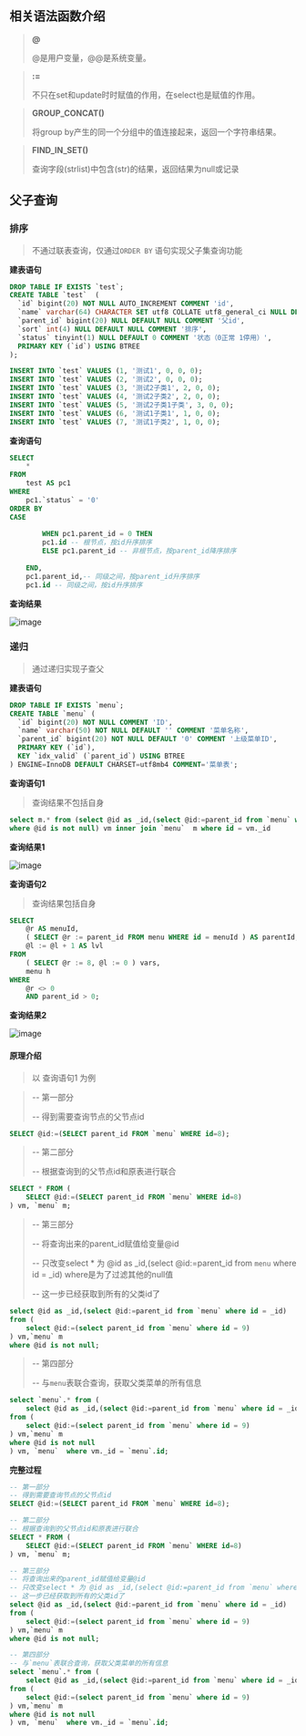 ## 相关语法函数介绍

> **@**
>
> @是用户变量，@@是系统变量。

> **:=**
>
> 不只在set和update时时赋值的作用，在select也是赋值的作用。

> **GROUP_CONCAT()**
>
> 将group by产生的同一个分组中的值连接起来，返回一个字符串结果。

> **FIND_IN_SET()**
>
> 查询字段(strlist)中包含(str)的结果，返回结果为null或记录

## 父子查询

### 排序

> 不通过联表查询，仅通过`ORDER BY` 语句实现父子集查询功能

**建表语句**

```sql
DROP TABLE IF EXISTS `test`;
CREATE TABLE `test`  (
  `id` bigint(20) NOT NULL AUTO_INCREMENT COMMENT 'id',
  `name` varchar(64) CHARACTER SET utf8 COLLATE utf8_general_ci NULL DEFAULT NULL COMMENT '分类名称',
  `parent_id` bigint(20) NULL DEFAULT NULL COMMENT '父id',
  `sort` int(4) NULL DEFAULT NULL COMMENT '排序',
  `status` tinyint(1) NULL DEFAULT 0 COMMENT '状态（0正常 1停用）',
  PRIMARY KEY (`id`) USING BTREE
);

INSERT INTO `test` VALUES (1, '测试1', 0, 0, 0);
INSERT INTO `test` VALUES (2, '测试2', 0, 0, 0);
INSERT INTO `test` VALUES (3, '测试2子类1', 2, 0, 0);
INSERT INTO `test` VALUES (4, '测试2子类2', 2, 0, 0);
INSERT INTO `test` VALUES (5, '测试2子类1子类', 3, 0, 0);
INSERT INTO `test` VALUES (6, '测试1子类1', 1, 0, 0);
INSERT INTO `test` VALUES (7, '测试1子类2', 1, 0, 0);
```

**查询语句**

```sql
SELECT
	* 
FROM
	test AS pc1 
WHERE
	pc1.`status` = '0' 
ORDER BY
CASE
		
		WHEN pc1.parent_id = 0 THEN
		pc1.id -- 根节点，按id升序排序
		ELSE pc1.parent_id -- 非根节点，按parent_id降序排序
		
	END,
	pc1.parent_id,-- 同级之间，按parent_id升序排序
	pc1.id -- 同级之间，按id升序排序
```

**查询结果**

![image](https://jsd.cdn.zzko.cn/gh/bolishitoumingde/hexo_img@main/image.oe49x3o5b7k.webp)

### 递归

> 通过递归实现子查父

**建表语句**

```sql
DROP TABLE IF EXISTS `menu`;
CREATE TABLE `menu` (
  `id` bigint(20) NOT NULL COMMENT 'ID',
  `name` varchar(50) NOT NULL DEFAULT '' COMMENT '菜单名称',
  `parent_id` bigint(20) NOT NULL DEFAULT '0' COMMENT '上级菜单ID',
  PRIMARY KEY (`id`),
  KEY `idx_valid` (`parent_id`) USING BTREE
) ENGINE=InnoDB DEFAULT CHARSET=utf8mb4 COMMENT='菜单表';
```

**查询语句1**

> 查询结果不包括自身

```sql
select m.* from (select @id as _id,(select @id:=parent_id from `menu` where id = _id)  from (select @id:=(select parent_id from `menu` where id = 9)) vm,`menu` m 
where @id is not null) vm inner join `menu`  m where id = vm._id
```

**查询结果1**

![image](https://jsd.cdn.zzko.cn/gh/bolishitoumingde/hexo_img@main/image.5rfbvl1cnn40.webp)

**查询语句2**

> 查询结果包括自身

```sql
SELECT
	@r AS menuId,
	( SELECT @r := parent_id FROM menu WHERE id = menuId ) AS parentId,
	@l := @l + 1 AS lvl 
FROM
	( SELECT @r := 8, @l := 0 ) vars,
	menu h 
WHERE
	@r <> 0 
	AND parent_id > 0;
```

**查询结果2**

![image](https://jsd.cdn.zzko.cn/gh/bolishitoumingde/hexo_img@main/image.ypmfztjypw0.webp)

#### 原理介绍

> 以 查询语句1 为例

> -- 第一部分
>
> -- 得到需要查询节点的父节点id

```sql	
SELECT @id:=(SELECT parent_id FROM `menu` WHERE id=8);
```

> -- 第二部分
>
> -- 根据查询到的父节点id和原表进行联合

```sql
SELECT * FROM (
	SELECT @id:=(SELECT parent_id FROM `menu` WHERE id=8)
) vm, `menu` m;
```

> -- 第三部分
>
> -- 将查询出来的parent_id赋值给变量@id
>
> -- 只改变select * 为 @id as _id,(select @id:=parent_id from `menu` where id = _id) where是为了过滤其他的null值
>
> -- 这一步已经获取到所有的父类id了

```sql
select @id as _id,(select @id:=parent_id from `menu` where id = _id)  
from (
	select @id:=(select parent_id from `menu` where id = 9)
) vm,`menu` m 
where @id is not null;
```

> -- 第四部分
>
> -- 与`menu`表联合查询，获取父类菜单的所有信息

```sql
select `menu`.* from (
	select @id as _id,(select @id:=parent_id from `menu` where id = _id)  
from (
	select @id:=(select parent_id from `menu` where id = 9)
) vm,`menu` m 
where @id is not null 
) vm, `menu`  where vm._id = `menu`.id;
```

**完整过程**

```sql
-- 第一部分
-- 得到需要查询节点的父节点id
SELECT @id:=(SELECT parent_id FROM `menu` WHERE id=8);

-- 第二部分
-- 根据查询到的父节点id和原表进行联合
SELECT * FROM (
	SELECT @id:=(SELECT parent_id FROM `menu` WHERE id=8)
) vm, `menu` m;

-- 第三部分
-- 将查询出来的parent_id赋值给变量@id
-- 只改变select * 为 @id as _id,(select @id:=parent_id from `menu` where id = _id) where是为了过滤其他的null值
-- 这一步已经获取到所有的父类id了
select @id as _id,(select @id:=parent_id from `menu` where id = _id)  
from (
	select @id:=(select parent_id from `menu` where id = 9)
) vm,`menu` m 
where @id is not null;

-- 第四部分
-- 与`menu`表联合查询，获取父类菜单的所有信息
select `menu`.* from (
	select @id as _id,(select @id:=parent_id from `menu` where id = _id)  
from (
	select @id:=(select parent_id from `menu` where id = 9)
) vm,`menu` m 
where @id is not null 
) vm, `menu`  where vm._id = `menu`.id;
```

